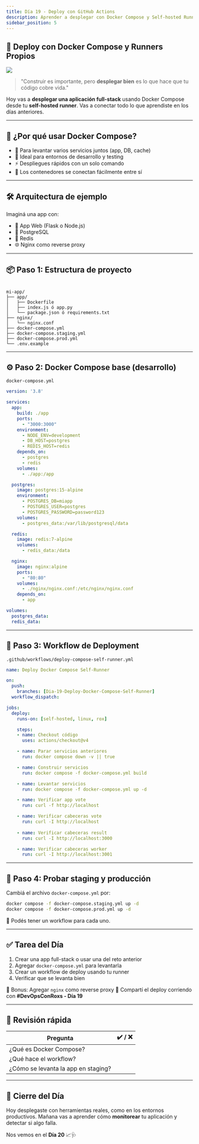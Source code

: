 ```yaml
---
title: Día 19 - Deploy con GitHub Actions
description: Aprender a desplegar con Docker Compose y Self-hosted Runners
sidebar_position: 5
---
```


## 🚀 Deploy con Docker Compose y Runners Propios

![](../../static/images/banner/3.png)

> "Construir es importante, pero **desplegar bien** es lo que hace que tu código cobre vida."

Hoy vas a **desplegar una aplicación full-stack** usando Docker Compose desde tu **self-hosted runner**. Vas a conectar todo lo que aprendiste en los días anteriores.

---

## 🧱 ¿Por qué usar Docker Compose?

- 🔁 Para levantar varios servicios juntos (app, DB, cache)
- 🧪 Ideal para entornos de desarrollo y testing
- ⚡ Despliegues rápidos con un solo comando
- 🔌 Los contenedores se conectan fácilmente entre sí

---

## 🛠️ Arquitectura de ejemplo

Imaginá una app con:

- 🐍 App Web (Flask o Node.js)
- 🐘 PostgreSQL
- 🔴 Redis
- 🌐 Nginx como reverse proxy

---

## 📦 Paso 1: Estructura de proyecto

```

mi-app/
├── app/
│   ├── Dockerfile
│   ├── index.js ó app.py
│   └── package.json ó requirements.txt
├── nginx/
│   └── nginx.conf
├── docker-compose.yml
├── docker-compose.staging.yml
├── docker-compose.prod.yml
└── .env.example

````

---

## ⚙️ Paso 2: Docker Compose base (desarrollo)

`docker-compose.yml`

```yaml
version: '3.8'

services:
  app:
    build: ./app
    ports:
      - "3000:3000"
    environment:
      - NODE_ENV=development
      - DB_HOST=postgres
      - REDIS_HOST=redis
    depends_on:
      - postgres
      - redis
    volumes:
      - ./app:/app

  postgres:
    image: postgres:15-alpine
    environment:
      - POSTGRES_DB=miapp
      - POSTGRES_USER=postgres
      - POSTGRES_PASSWORD=password123
    volumes:
      - postgres_data:/var/lib/postgresql/data

  redis:
    image: redis:7-alpine
    volumes:
      - redis_data:/data

  nginx:
    image: nginx:alpine
    ports:
      - "80:80"
    volumes:
      - ./nginx/nginx.conf:/etc/nginx/nginx.conf
    depends_on:
      - app

volumes:
  postgres_data:
  redis_data:
````

---

## 🚀 Paso 3: Workflow de Deployment

`.github/workflows/deploy-compose-self-runner.yml`

```yaml
name: Deploy Docker Compose Self-Runner

on:
  push:
    branches: [Dia-19-Deploy-Docker-Compose-Self-Runner]
  workflow_dispatch:

jobs:
  deploy:
    runs-on: [self-hosted, linux, rox]

    steps:
    - name: Checkout código
      uses: actions/checkout@v4

    - name: Parar servicios anteriores
      run: docker compose down -v || true

    - name: Construir servicios
      run: docker compose -f docker-compose.yml build

    - name: Levantar servicios
      run: docker compose -f docker-compose.yml up -d

    - name: Verificar app vote
      run: curl -f http://localhost

    - name: Verificar cabeceras vote
      run: curl -I http://localhost
    
    - name: Verificar cabeceras result
      run: curl -I http://localhost:3000

    - name: Verificar cabeceras worker
      run: curl -I http://localhost:3001

```

---

## 🧪 Paso 4: Probar staging y producción

Cambiá el archivo `docker-compose.yml` por:

```bash
docker compose -f docker-compose.staging.yml up -d
docker compose -f docker-compose.prod.yml up -d
```

📌 Podés tener un workflow para cada uno.

---

## ✅ Tarea del Día

1. Crear una app full-stack o usar una del reto anterior
2. Agregar `docker-compose.yml` para levantarla
3. Crear un workflow de deploy usando tu runner
4. Verificar que se levanta bien

🎁 Bonus: Agregar `nginx` como reverse proxy
📸 Compartí el deploy corriendo con **#DevOpsConRoxs - Día 19**

---

## 🧠 Revisión rápida

| Pregunta                            | ✔️ / ❌ |
| ----------------------------------- | ------ |
| ¿Qué es Docker Compose?             |        |
| ¿Qué hace el workflow?              |        |
| ¿Cómo se levanta la app en staging? |        |

---

## 🏁 Cierre del Día

Hoy desplegaste con herramientas reales, como en los entornos productivos.
Mañana vas a aprender cómo **monitorear** tu aplicación y detectar si algo falla.

Nos vemos en el **Día 20** 📈🩺
